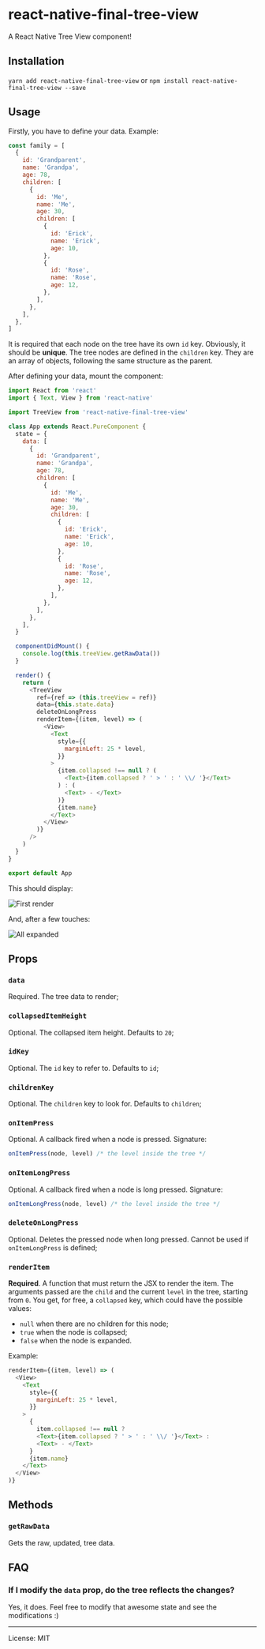 # react-native-final-tree-view

A React Native Tree View component!

## Installation

`yarn add react-native-final-tree-view`
or
`npm install react-native-final-tree-view --save`

## Usage

Firstly, you have to define your data. Example:

```js
const family = [
  {
    id: 'Grandparent',
    name: 'Grandpa',
    age: 78,
    children: [
      {
        id: 'Me',
        name: 'Me',
        age: 30,
        children: [
          {
            id: 'Erick',
            name: 'Erick',
            age: 10,
          },
          {
            id: 'Rose',
            name: 'Rose',
            age: 12,
          },
        ],
      },
    ],
  },
]
```

It is required that each node on the tree have its own `id` key. Obviously, it should be **unique**.
The tree nodes are defined in the `children` key. They are an array of objects, following the same structure as the parent.

After defining your data, mount the component:

```js
import React from 'react'
import { Text, View } from 'react-native'

import TreeView from 'react-native-final-tree-view'

class App extends React.PureComponent {
  state = {
    data: [
      {
        id: 'Grandparent',
        name: 'Grandpa',
        age: 78,
        children: [
          {
            id: 'Me',
            name: 'Me',
            age: 30,
            children: [
              {
                id: 'Erick',
                name: 'Erick',
                age: 10,
              },
              {
                id: 'Rose',
                name: 'Rose',
                age: 12,
              },
            ],
          },
        ],
      },
    ],
  }

  componentDidMount() {
    console.log(this.treeView.getRawData())
  }

  render() {
    return (
      <TreeView
        ref={ref => (this.treeView = ref)}
        data={this.state.data}
        deleteOnLongPress
        renderItem={(item, level) => (
          <View>
            <Text
              style={{
                marginLeft: 25 * level,
              }}
            >
              {item.collapsed !== null ? (
                <Text>{item.collapsed ? ' > ' : ' \\/ '}</Text>
              ) : (
                <Text> - </Text>
              )}
              {item.name}
            </Text>
          </View>
        )}
      />
    )
  }
}

export default App
```

This should display:

![First render](https://i.imgur.com/LWDr9Ba.png)

And, after a few touches:

![All expanded](https://i.imgur.com/lEWGnIW.png)

## Props

### `data`

Required. The tree data to render;

### `collapsedItemHeight`

Optional. The collapsed item height. Defaults to `20`;

### `idKey`

Optional. The `id` key to refer to. Defaults to `id`;

### `childrenKey`

Optional. The `children` key to look for. Defaults to `children`;

### `onItemPress`

Optional. A callback fired when a node is pressed. Signature:

```js
onItemPress(node, level) /* the level inside the tree */
```

### `onItemLongPress`

Optional. A callback fired when a node is long pressed. Signature:

```js
onItemLongPress(node, level) /* the level inside the tree */
```

### `deleteOnLongPress`

Optional. Deletes the pressed node when long pressed. Cannot be used if `onItemLongPress` is defined;

### `renderItem`

**Required**. A function that must return the JSX to render the item. The arguments passed are the `child` and
the current `level` in the tree, starting from `0`.
You get, for free, a `collapsed` key, which could have the possible values:

- `null` when there are no children for this node;
- `true` when the node is collapsed;
- `false` when the node is expanded.

Example:

```js
renderItem={(item, level) => (
  <View>
    <Text
      style={{
        marginLeft: 25 * level,
      }}
    >
      {
        item.collapsed !== null ?
        <Text>{item.collapsed ? ' > ' : ' \\/ '}</Text> :
        <Text> - </Text>
      }
      {item.name}
    </Text>
  </View>
)}
```

## Methods

### `getRawData`

Gets the raw, updated, tree data.

## FAQ

### If I modify the `data` prop, do the tree reflects the changes?

Yes, it does. Feel free to modify that awesome state and see the modifications :)

---

License: MIT
